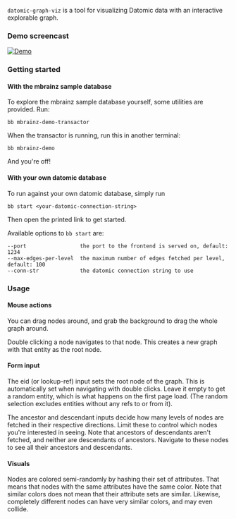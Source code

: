 `datomic-graph-viz` is a tool for visualizing Datomic data with an interactive explorable graph. 

### Demo screencast
[![Demo](https://img.youtube.com/vi/ktcxJWeJhP8/0.jpg)](https://www.youtube.com/watch?v=ktcxJWeJhP8)


### Getting started 

#### With the mbrainz sample database
To explore the mbrainz sample database yourself, some utilities are provided.
Run:
```shell
bb mbrainz-demo-transactor
```
When the transactor is running, run this in another terminal: 
```shell
bb mbrainz-demo
```
And you're off!

#### With your own datomic database 
To run against your own datomic database, simply run 
```shell
bb start <your-datomic-connection-string>
```
Then open the printed link to get started.

Available options to `bb start` are: 
```
--port                 the port to the frontend is served on, default: 1234
--max-edges-per-level  the maximum number of edges fetched per level, default: 100
--conn-str             the datomic connection string to use
```

### Usage 

#### Mouse actions 
You can drag nodes around, and grab the background to drag the whole graph around. 

Double clicking a node navigates to that node. This creates a new graph with that entity as the root node.

#### Form input 
The eid (or lookup-ref) input sets the root node of the graph. This is automatically set when navigating with double clicks. Leave it empty to get a random entity, which is what happens on the first page load. (The random selection excludes entities without any refs to or from it).

The ancestor and descendant inputs decide how many levels of nodes are fetched in their respective directions. Limit these to control which nodes you're interested in seeing. Note that ancestors of descendants aren't fetched, and neither are descendants of ancestors. Navigate to these nodes to see all their ancestors and descendants.

#### Visuals
Nodes are colored semi-randomly by hashing their set of attributes. That means that nodes with the same attributes have the same color. Note that similar colors does not mean that their attribute sets are similar. Likewise, completely different nodes can have very similar colors, and may even collide.    

